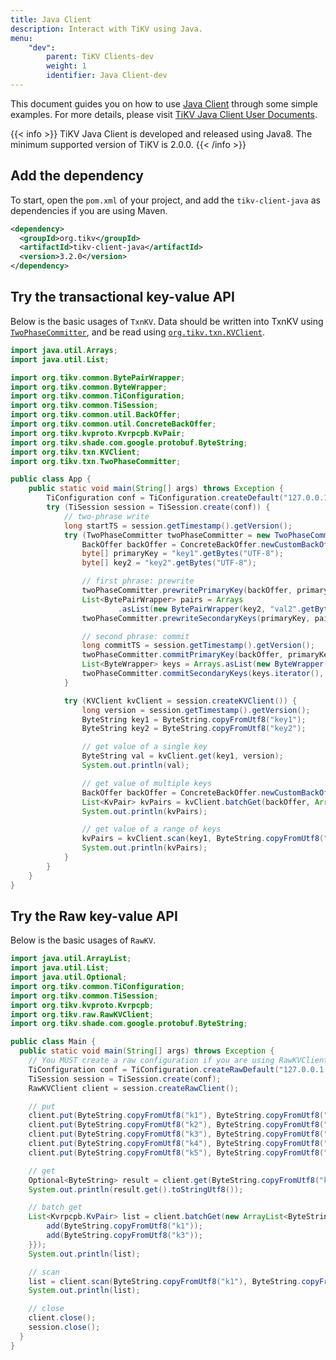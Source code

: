 ```yaml
---
title: Java Client
description: Interact with TiKV using Java.
menu:
    "dev":
        parent: TiKV Clients-dev
        weight: 1
        identifier: Java Client-dev
---
```


This document guides you on how to use [Java Client](https://github.com/tikv/client-java) through some simple examples. For more details, please visit [TiKV Java Client User Documents].

{{< info >}}
TiKV Java Client is developed and released using Java8. The minimum supported version of TiKV is 2.0.0.
{{< /info >}}

## Add the dependency

To start, open the `pom.xml` of your project, and add the `tikv-client-java` as dependencies if you are using Maven.

```xml
<dependency>
  <groupId>org.tikv</groupId>
  <artifactId>tikv-client-java</artifactId>
  <version>3.2.0</version>
</dependency>
```

## Try the transactional key-value API

Below is the basic usages of `TxnKV`. Data should be written into TxnKV using [`TwoPhaseCommitter`](), and be read using [`org.tikv.txn.KVClient`]().

```java
import java.util.Arrays;
import java.util.List;

import org.tikv.common.BytePairWrapper;
import org.tikv.common.ByteWrapper;
import org.tikv.common.TiConfiguration;
import org.tikv.common.TiSession;
import org.tikv.common.util.BackOffer;
import org.tikv.common.util.ConcreteBackOffer;
import org.tikv.kvproto.Kvrpcpb.KvPair;
import org.tikv.shade.com.google.protobuf.ByteString;
import org.tikv.txn.KVClient;
import org.tikv.txn.TwoPhaseCommitter;

public class App {
    public static void main(String[] args) throws Exception {
        TiConfiguration conf = TiConfiguration.createDefault("127.0.0.1:2379");
        try (TiSession session = TiSession.create(conf)) {
            // two-phrase write
            long startTS = session.getTimestamp().getVersion();
            try (TwoPhaseCommitter twoPhaseCommitter = new TwoPhaseCommitter(session, startTS)) {
                BackOffer backOffer = ConcreteBackOffer.newCustomBackOff(1000);
                byte[] primaryKey = "key1".getBytes("UTF-8");
                byte[] key2 = "key2".getBytes("UTF-8");

                // first phrase: prewrite
                twoPhaseCommitter.prewritePrimaryKey(backOffer, primaryKey, "val1".getBytes("UTF-8"));
                List<BytePairWrapper> pairs = Arrays
                        .asList(new BytePairWrapper(key2, "val2".getBytes("UTF-8")));
                twoPhaseCommitter.prewriteSecondaryKeys(primaryKey, pairs.iterator(), 1000);

                // second phrase: commit
                long commitTS = session.getTimestamp().getVersion();
                twoPhaseCommitter.commitPrimaryKey(backOffer, primaryKey, commitTS);
                List<ByteWrapper> keys = Arrays.asList(new ByteWrapper(key2));
                twoPhaseCommitter.commitSecondaryKeys(keys.iterator(), commitTS, 1000);
            }

            try (KVClient kvClient = session.createKVClient()) {
                long version = session.getTimestamp().getVersion();
                ByteString key1 = ByteString.copyFromUtf8("key1");
                ByteString key2 = ByteString.copyFromUtf8("key2");

                // get value of a single key
                ByteString val = kvClient.get(key1, version);
                System.out.println(val);

                // get value of multiple keys
                BackOffer backOffer = ConcreteBackOffer.newCustomBackOff(1000);
                List<KvPair> kvPairs = kvClient.batchGet(backOffer, Arrays.asList(key1, key2), version);
                System.out.println(kvPairs);

                // get value of a range of keys
                kvPairs = kvClient.scan(key1, ByteString.copyFromUtf8("key3"), version);
                System.out.println(kvPairs);
            }
        }
    }
}
```

## Try the Raw key-value API

Below is the basic usages of `RawKV`.

```java
import java.util.ArrayList;
import java.util.List;
import java.util.Optional;
import org.tikv.common.TiConfiguration;
import org.tikv.common.TiSession;
import org.tikv.kvproto.Kvrpcpb;
import org.tikv.raw.RawKVClient;
import org.tikv.shade.com.google.protobuf.ByteString;

public class Main {
  public static void main(String[] args) throws Exception {
    // You MUST create a raw configuration if you are using RawKVClient.
    TiConfiguration conf = TiConfiguration.createRawDefault("127.0.0.1:2379");
    TiSession session = TiSession.create(conf);
    RawKVClient client = session.createRawClient();

    // put
    client.put(ByteString.copyFromUtf8("k1"), ByteString.copyFromUtf8("Hello"));
    client.put(ByteString.copyFromUtf8("k2"), ByteString.copyFromUtf8(","));
    client.put(ByteString.copyFromUtf8("k3"), ByteString.copyFromUtf8("World"));
    client.put(ByteString.copyFromUtf8("k4"), ByteString.copyFromUtf8("!"));
    client.put(ByteString.copyFromUtf8("k5"), ByteString.copyFromUtf8("Raw KV"));

    // get
    Optional<ByteString> result = client.get(ByteString.copyFromUtf8("k1"));
    System.out.println(result.get().toStringUtf8());

    // batch get
    List<Kvrpcpb.KvPair> list = client.batchGet(new ArrayList<ByteString>() {{
        add(ByteString.copyFromUtf8("k1"));
        add(ByteString.copyFromUtf8("k3"));
    }});
    System.out.println(list);

    // scan
    list = client.scan(ByteString.copyFromUtf8("k1"), ByteString.copyFromUtf8("k6"), 10);
    System.out.println(list);

    // close
    client.close();
    session.close();
  }
}
```

[TiKV Java Client User Documents]: https://tikv.github.io/client-java/introduction/introduction.html
